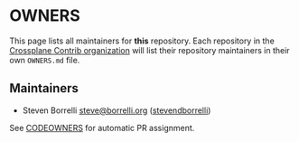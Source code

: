 <!--
SPDX-FileCopyrightText: 2025 The Crossplane Authors <https://crossplane.io>

SPDX-License-Identifier: CC-BY-4.0
-->

# OWNERS

This page lists all maintainers for **this** repository. Each repository in the
[Crossplane Contrib organization](https://github.com/crossplane-contrib/) will list their
repository maintainers in their own `OWNERS.md` file.

## Maintainers
* Steven Borrelli <steve@borrelli.org> ([stevendborrelli](https://github.com/stevendborrelli))

See [CODEOWNERS](./CODEOWNERS) for automatic PR assignment.
